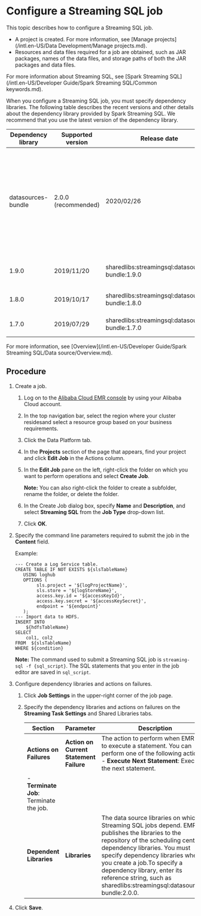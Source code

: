 # Configure a Streaming SQL job

This topic describes how to configure a Streaming SQL job.

-   A project is created. For more information, see [Manage projects](/intl.en-US/Data Development/Manage projects.md).
-   Resources and data files required for a job are obtained, such as JAR packages, names of the data files, and storage paths of both the JAR packages and data files.

For more information about Streaming SQL, see [Spark Streaming SQL](/intl.en-US/Developer Guide/Spark Streaming SQL/Common keywords.md).

When you configure a Streaming SQL job, you must specify dependency libraries. The following table describes the recent versions and other details about the dependency library provided by Spark Streaming SQL. We recommend that you use the latest version of the dependency library.

|Dependency library|Supported version|Release date|Reference string|Description|
|------------------|-----------------|------------|----------------|-----------|
|datasources-bundle|2.0.0 \(recommended\)|2020/02/26|sharedlibs:streamingsql:datasources-bundle:2.0.0|Supported data sources include Kafka, LogHub, Druid, Tablestore, HBase, JDBC, DataHub, Redis, Kudu, and DTS.|
|1.9.0|2019/11/20|sharedlibs:streamingsql:datasources-bundle:1.9.0|Supported data sources include Kafka, LogHub, Druid, Tablestore, HBase, JDBC, DataHub, Redis, and Kudu.|
|1.8.0|2019/10/17|sharedlibs:streamingsql:datasources-bundle:1.8.0|Supported data sources include Kafka, LogHub, Druid, Tablestore, HBase, JDBC, DataHub, and Redis.|
|1.7.0|2019/07/29|sharedlibs:streamingsql:datasources-bundle:1.7.0|Supported data sources include Kafka, LogHub, Druid, Tablestore, HBase, and JDBC.|

For more information, see [Overview](/intl.en-US/Developer Guide/Spark Streaming SQL/Data source/Overview.md).

## Procedure

1.  Create a job.

    1.  Log on to the [Alibaba Cloud EMR console](https://emr.console.aliyun.com) by using your Alibaba Cloud account.

    2.  In the top navigation bar, select the region where your cluster residesand select a resource group based on your business requirements.

    3.  Click the Data Platform tab.

    4.  In the **Projects** section of the page that appears, find your project and click **Edit Job** in the Actions column.

    5.  In the **Edit Job** pane on the left, right-click the folder on which you want to perform operations and select **Create Job**.

        **Note:** You can also right-click the folder to create a subfolder, rename the folder, or delete the folder.

    6.  In the Create Job dialog box, specify **Name** and **Description**, and select **Streaming SQL** from the **Job Type** drop-down list.

    7.  Click **OK**.

2.  Specify the command line parameters required to submit the job in the **Content** field.

    Example:

    ```
    --- Create a Log Service table. 
    CREATE TABLE IF NOT EXISTS ${slsTableName} 
       USING loghub 
       OPTIONS ( 
            sls.project = '${logProjectName}', 
            sls.store = '${logStoreName}', 
            access.key.id = '${accessKeyId}', 
            access.key.secret = '${accessKeySecret}', 
            endpoint = '${endpoint}'
       ); 
    --- Import data to HDFS.
    INSERT INTO 
        ${hdfsTableName} 
    SELECT 
        col1, col2 
    FROM  ${slsTableName} 
    WHERE ${condition}
    ```

    **Note:** The command used to submit a Streaming SQL job is `streaming-sql -f {sql_script}`. The SQL statements that you enter in the job editor are saved in `sql_script`.

3.  Configure dependency libraries and actions on failures.

    1.  Click **Job Settings** in the upper-right corner of the job page.

    2.  Specify the dependency libraries and actions on failures on the **Streaming Task Settings** and Shared Libraries tabs.

        |Section|Parameter|Description|
        |-------|---------|-----------|
        |**Actions on Failures**|**Action on Current Statement Failure**|The action to perform when EMR fails to execute a statement. You can perform one of the following actions:         -   **Execute Next Statement**: Execute the next statement.
        -   **Terminate Job**: Terminate the job. |
        |**Dependent Libraries**|**Libraries**|The data source libraries on which Streaming SQL jobs depend. EMR publishes the libraries to the repository of the scheduling center as dependency libraries. You must specify dependency libraries when you create a job.To specify a dependency library, enter its reference string, such as sharedlibs:streamingsql:datasources-bundle:2.0.0. |

4.  Click **Save**.


